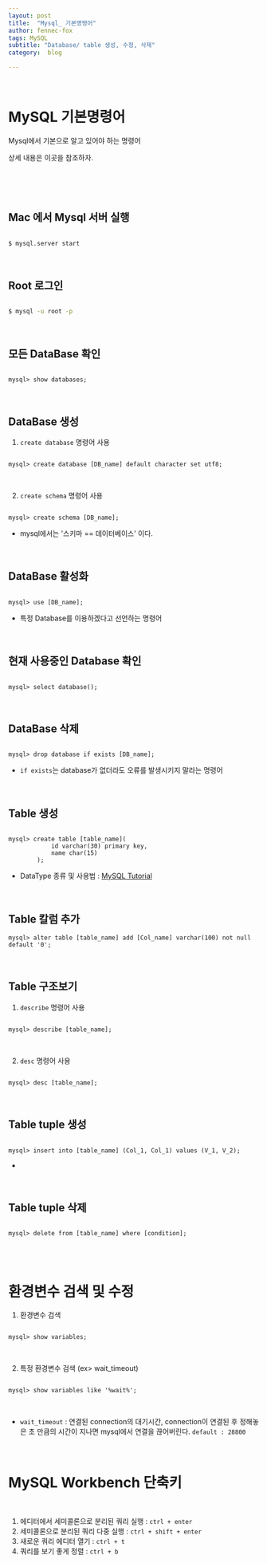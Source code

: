 ```yaml
---
layout: post
title:  "Mysql_ 기본명령어"
author: fennec-fox
tags: MySQL
subtitle: "Database/ table 생성, 수정, 삭제"
category:  blog

---
```


<br>

# MySQL 기본명령어

Mysql에서 기본으로 알고 있어야 하는 명령어

상세 내용은 이곳을 참조하자.

<br>

<br>

<br>

## Mac 에서 Mysql 서버 실행

```bash

$ mysql.server start

```

<br>

## Root 로그인

```bash

$ mysql -u root -p

```

<br>

## 모든 DataBase 확인

```mysql

mysql> show databases;

```

<br>

## DataBase 생성

1. `create database` 명령어 사용

```mysql

mysql> create database [DB_name] default character set utf8;

```

<br>

2. `create schema` 명령어 사용

```mysql

mysql> create schema [DB_name];

```

- mysql에서는 '스키마 == 데이터베이스' 이다.

<br>

## DataBase 활성화

```mysql

mysql> use [DB_name];

```

- 특정 Database를 이용하겠다고 선언하는 명령어

<br>

## 현재 사용중인 Database 확인

```mysql

mysql> select database();

```

<br>

## DataBase 삭제

```mysql

mysql> drop database if exists [DB_name];

```

- `if exists`는 database가 없더라도 오류를 발생시키지 말라는 명령어

<br>

## Table 생성

```mysql

mysql> create table [table_name](
			id varchar(30) primary key,
		    name char(15)
		);

```

- DataType 종류 및 사용법 : [MySQL Tutorial](http://www.mysqltutorial.org/basic-mysql-tutorial.aspx)

<br>

## Table 칼럼 추가

```mysql
mysql> alter table [table_name] add [Col_name] varchar(100) not null default '0'; 

```

<br>

## Table 구조보기

1. `describe` 명령어 사용

```mysql

mysql> describe [table_name];

```

<br>

2. `desc` 명령어 사용

```mysql

mysql> desc [table_name];

```

<br>

## Table tuple 생성

```mysql

mysql> insert into [table_name] (Col_1, Col_1) values (V_1, V_2);

```

- 

<br>

## Table tuple 삭제

```mysql

mysql> delete from [table_name] where [condition];

```

<br>

<br>

# 환경변수 검색 및 수정

1. 환경변수 검색

```mysql

mysql> show variables;

```

<br>

2. 특정 환경변수 검색 (ex> wait_timeout)

```mysql

mysql> show variables like '%wait%';

```

<br>

- `wait_timeout` : 연결된 connection의 대기시간, connection이 연결된 후 정해놓은 초 만큼의 시간이 지나면 mysql에서 연결을 끊어버린다. `default : 28800`

<br>

# MySQL Workbench 단축키

<br>

1. 에디터에서 세미콜론으로 분리된 쿼리 실행 : `ctrl + enter`
2. 세미콜론으로 분리된 쿼리 다중 실행 : `ctrl + shift + enter`
3. 새로운 쿼리 에디터 열기 : `ctrl + t`
4. 쿼리를 보기 좋게 정렬 : `ctrl + b`